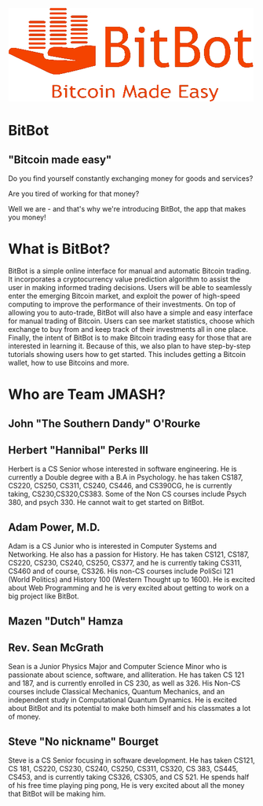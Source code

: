 <img src="BitBot.jpg">

BitBot
======
"Bitcoin made easy"
------------------

Do you find yourself constantly exchanging money for goods and services?

Are you tired of working for that money?

Well we are - and that's why we're introducing BitBot, the app that makes you money!

What is BitBot?
===============

BitBot is a simple online interface for manual and automatic Bitcoin trading.  It incorporates a cryptocurrency value prediction algorithm to assist the user in making informed trading decisions.  Users will be able to seamlessly enter the emerging Bitcoin market, and exploit the power of high-speed computing to improve the performance of their investments.  On top of allowing you to auto-trade, BitBot will also have a simple and easy interface for manual trading of Bitcoin.  Users can see market statistics, choose which exchange to buy from and keep track of their investments all in one place.  Finally, the intent of BitBot is to make Bitcoin trading easy for those that are interested in learning it.  Because of this, we also plan to have step-by-step tutorials showing users how to get started.  This includes getting a Bitcoin wallet, how to use Bitcoins and more.

Who are Team JMASH?
==================

John "The Southern Dandy" O'Rourke
---------------------------------


Herbert "Hannibal" Perks III
----------------------------
Herbert is a CS Senior whose interested in software engineering. He is currently a Double degree with a B.A in Psychology. he has taken CS187, CS220, CS250, CS311, CS240, CS446, and CS390CG, he is currently taking, CS230,CS320,CS383. Some of the Non CS courses include Psych 380, and psych 330. He cannot wait to get started on BitBot.

Adam Power, M.D.
----------------
Adam is a CS Junior who is interested in Computer Systems and Networking.  He also has a passion for History.  He has taken CS121, CS187, CS220, CS230, CS240, CS250, CS377, and he is currently taking CS311, CS460 and of course, CS326.  His non-CS courses include PoliSci 121 (World Politics) and History 100 (Western Thought up to 1600).  He is excited about Web Programming and he is very excited about getting to work on a big project like BitBot.


Mazen "Dutch" Hamza
-------------------


Rev. Sean McGrath
-----------------
Sean is a Junior Physics Major and Computer Science Minor who is passionate about science, software, and alliteration. He has taken CS 121 and 187, and is currently enrolled in CS 230, as well as 326. His Non-CS courses include Classical Mechanics, Quantum Mechanics, and an independent study in Computational Quantum Dynamics. He is excited about BitBot and its potential to make both himself and his classmates a lot of money.


Steve "No nickname" Bourget
---------------------------
Steve is a CS Senior focusing in software development. He has taken CS121, CS 181, CS220, CS230, CS240, CS250, CS311, CS320, CS 383, CS445, CS453, and is currently taking CS326, CS305, and CS 521. He spends half of his free time playing ping pong, He is very excited about all the money that BitBot will be making him.
